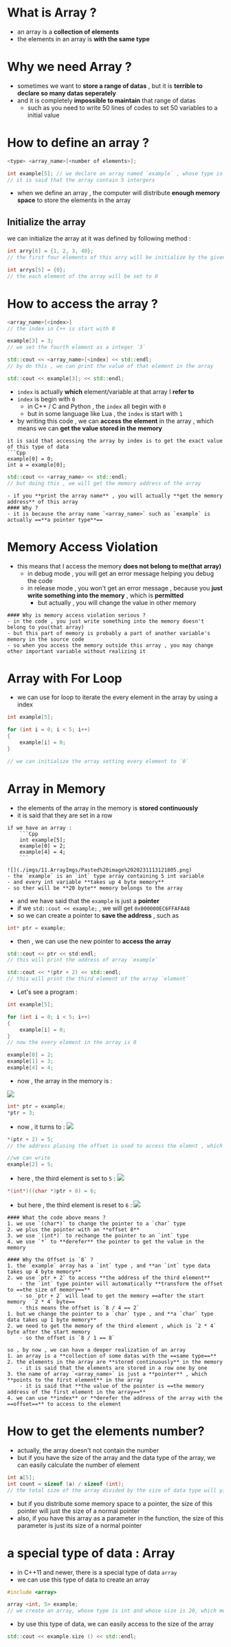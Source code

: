 # What is Array ?
- an array is a **collection of elements**
- the elements in an array is **with the same type**

# Why we need Array ?
- sometimes we want to **store a range of datas** , but it is **terrible to declare so many datas seperately**
- and it is completely **impossible to maintain** that range of datas
	- such as you need to write 50 lines of codes to set 50 variables to a initial value
# How to define an array ?
```Cpp
<type> <array_name>[<number of elements>];

int example[5]; // we declare an array named `example` , whose type is int
// it is said that the array contain 5 intergers
```
- when we define an array , the computer will distribute **enough memory space** to store the elements in the array

## Initialize the array

we can initialize the array at it was defined by following method :

```Cpp
int arry[6] = {1, 2, 3, 40};
// the first four elements of this arry will be initialize by the given value, and the rest of the elements will be set to 0

int arrys[5] = {0};
// the each element of the array will be set to 0
```

# How to access the array ?
```Cpp
<array_name>[<index>]
// the index in C++ is start with 0

example[3] = 3;
// we set the fourth element as a integer `3`

std::cout << <array_name>[<index] << std::endl;
// by do this , we can print the value of that element in the array

std::cout << example[3]; << std::endl;
```
- `index` is actually **which** element/variable at that array I **refer to**
- `index` is begin with `0`
	- in C++ / C and Python , the `index` all begin with `0`
	- but in some language like Lua , the `index` is start with `1`
- by writing this code , we can **access the element** in the array , which means we can **get the value stored in the memory**
```ad-tip
it is said that accessing the array by index is to get the exact value of this type of data
```Cpp
example[0] = 0;
int a = example[0];
```

```Cpp
std::cout << <array_name> << std::endl;
// but doing this , we will get the memory address of the array
```

```ad-attention
- if you **print the array name** , you will actually **get the memory address** of this array
#### Why ?
- it is because the array name `<array_name>` such as `example` is actually ==**a pointer type**==
```

# Memory Access Violation
- this means that I access the memory **does not belong to me(that array)**
	- in debug mode , you will get an error message helping you debug the code
	- in release mode , you won't get an error message , because you **just write something into the memory** , which is **permitted**
		- but actually , you will change the value in other memory 
```ad-attention
#### Why is memory access violation serious ? 
- in the code , you just write something into the memory doesn't belong to you(that array)
- but this part of memory is probably a part of another variable's memory in the source code
- so when you access the memory outside this array , you may change other important variable without realizing it
```

# Array with For Loop
- we can use for loop to iterate the every element in the array by using a index
```Cpp
int example[5];

for (int i = 0; i < 5; i++)
{
	example[i] = 0;
}

// we can initialize the array setting every element to `0`
```

# Array in Memory
- the elements of the array in the memory is **stored continuously**
- it is said that they are set in a row
```ad-tip
if we have an array :
	```Cpp
	int example[5];
	example[0] = 2;
	example[4] = 4;
	```

![](./imgs/11.ArrayImgs/Pasted%20image%2020231113121805.png)
- the `example` is an `int` type array containing 5 int variable
- and every int variable **takes up 4 byte memory**
- so ther will be **20 byte** memory belongs to the array

```

- and we have said that the `example` is just a **pointer**
- if we `std::cout << example;` , we will get `0x000000EC6FFAFA48`
- so we can create a pointer to **save the address** , such as
```Cpp
int* ptr = example;
```

- then , we can use the new pointer to **access the array**
```Cpp
std::cout << ptr << std:endl; 
// this will print the address of array `example`

std::cout << *(ptr + 2) << std::endl;
// this will print the third element of the array `element`
```

- Let's see a program : 
```Cpp
int example[5];

for (int i = 0; i < 5; i++)
{
	example[i] = 0;
}
// now the every element in the array is 0

example[0] = 2;
example[1] = 3;
example[4] = 4;
```
- now , the array in the memory is :

![](./imgs/11.ArrayImgs/Pasted%20image%2020231113124140.png)

```Cpp
int* ptr = example;
*ptr = 3;
```
- now , it turns to :
![](./imgs/11.ArrayImgs/Pasted%20image%2020231113124247.png)

```Cpp
*(ptr + 2) = 5;
// the address plusing the offset is used to access the elemnt , which is the same as by using index

//we can write
example[2] = 5;
```
- here , the third element is set to `5` :
![](./imgs/11.ArrayImgs/Pasted%20image%2020231113124344.png)

```Cpp
*(int*)((char *)ptr + 8) = 6;
```

- but here , the third element is reset to `6` :
![](./imgs/11.ArrayImgs/Pasted%20image%2020231113124429.png)

```ad-tip
#### What the code above means ?
1. we use `(char*)` to change the pointer to a `char` type
2. we plus the pointer with an **offset 8**
3. we use `(int*)` to rechange the pointer to an `int` type
4. we use `*` to **derefer** the pointer to get the value in the memory

#### Why the Offset is `8` ?
1. the `example` array has a `int` type , and **an `int` type data takes up 4 byte memory**
2. we use `ptr + 2` to access **the address of the third element**
	- the `int` type pointer will automatically **transform the offset to ==the size of memory==**
	- so `ptr + 2` will lead to get the memory ==after the start memory  `2 * 4` byte==
	- this means the offset is `8 / 4 == 2`
1. but we change the pointer to a `char` type , and **a `char` type data takes up 1 byte memory**
2. we need to get the memory of the third element , which is `2 * 4` byte after the start memory
	- so the offset is `8 / 1 == 8`
```

```ad-summary
so , by now , we can have a deeper realization of an array
1. an array is a **collection of some datas with the ==same type==**
2. the elements in the array are **stored continuously** in the memory
	- it is said that the elements are stored in a row one by one
3. the name of array `<array_name>` is just a **pointer** , which **points to the first element** in the array
	- it is said that **the value of the pointer is ==the memory address of the first element in the array==**
4. we can use **index** or **derefer the address of the array with the ==offset==** to access to the element
```

# How to get the elements number?
- actually, the array doesn't not contain the number
- but if you have the size of the array and the data type of the array, we can easily calculate the number of element

```Cpp
int a[5];
int count = sizeof (a) / sizeof (int);
// the total size of the array divided by the size of data type will yield the number of elements
```

- but if you distribute some memory space to a pointer, the size of this pointer will just the size of a normal pointer
- also, if you have this array as a parameter in the function, the size of this parameter is just its size of a normal pointer

# a special type of data : Array
- in C++11 and newer, there is a special type of data `array`
- we can use this type of data to create an array
```Cpp
#include <array>

array <int, 5> example;
// we create an array, whose type is int and whose size is 20, which means it contains 5 int
```

- by use this type of data, we can easily access to the size of the array

```Cpp
std::cout << example.size () << std::endl;
```
